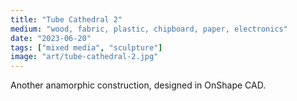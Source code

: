 ```yaml
---
title: "Tube Cathedral 2"
medium: "wood, fabric, plastic, chipboard, paper, electronics"
date: "2023-06-20"
tags: ["mixed media", "sculpture"]
image: "art/tube-cathedral-2.jpg"
---
```

Another anamorphic construction, designed in OnShape CAD.